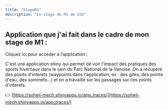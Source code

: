 ```yaml
---
title: "StageM1"
description: "Le stage de M1 de SSD"
---
```


## Application que j'ai fait dans le cadre de mon stage de M1 : 

Cliquez ici pour accéder à l’application :

C'est une application shiny qui permet de voir l'impact des pratiques des sports hivernaux dans le sein du Parc National de la Vanoise.
On a récupéré des points d'interets (waypoints dans l'application, ex : des gites, des points d'eau, des sommets...) et on a travaillé sur les passages sur ces points d'interets.

👉 [https://soheil-mech.shinyapps.io/app_traces/](https://soheil-mech.shinyapps.io/app_traces/)